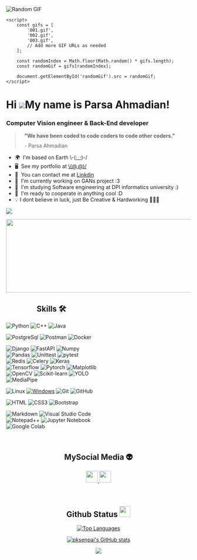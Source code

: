 <body>
    <img id="randomGif" src="#" alt="Random GIF" style="max-width: 100%; height: auto;">
        
    <script>
        const gifs = [
            '001.gif',
            '002.gif',
            '003.gif',
            // Add more GIF URLs as needed
        ];
        
        const randomIndex = Math.floor(Math.random() * gifs.length);
        const randomGif = gifs[randomIndex];
        
        document.getElementById('randomGif').src = randomGif;
    </script>
</body>


Hi ![](https://user-images.githubusercontent.com/18350557/176309783-0785949b-9127-417c-8b55-ab5a4333674e.gif)My name is Parsa Ahmadian!
=============================================================================================================================
### Computer Vision engineer & Back-End developer

  
> <h4 style="margin: 10px;">"We have been coded to code coders to code other coders."</h4>
> <p style="margin: 10px; text-size: 3px;"> - Parsa Ahmadian <p>


* 🌍  I'm based on Earth \\-(;\_;)-/
* 🖥️  See my portfolio at [\\(@,@)/](http://github.com/pksenpai)
* 💬  You can contact me at [Linkdin](https://www.linkedin.com/in/p-ahmdian/)
* 🚀  I'm currently working on GANs project :3
* 🧠  I'm studying Software engineering at DPI informatics university :)
* 🤝  I'm ready to cooperate in anything cool :D
* 💡  I dont believe in luck, just Be Creative & Hardworking 🗿🗿🗿

<a href="https://www.github.com/pksenpai" target="_blank" rel="noreferrer"><img
src="https://img.shields.io/github/followers/pksenpai?logo=github&style=for-the-badge&color=a855f7&labelColor=000000" /></a>

<img src="https://i.seadn.io/gae/_YIoKz_EmInCKgtGbJzUSpn8Liz7Mr4UIZN7aCJoCknVKkRDyWJIXe4koNnIMg84DEu4Y-32cNF5OWVnA1RuAZUotmyen_FZAe_O9Q?auto=format&dpr=1&w=1000" width="1000" height="200" />


<div style="text-align: left;width: 49%">
<h2 align="center"> Skills 🛠</h2>
        
![Python](https://img.shields.io/badge/python-3670A0?style=for-the-badge&logo=python&logoColor=ffdd54)
![C++](https://img.shields.io/badge/cpp-00efef?style=for-the-badge&logo=cplusplus&logoColor=008383)
![Java](https://img.shields.io/badge/java-d9192f?style=for-the-badge&logo=java)

<!--- ![MySQL](https://img.shields.io/badge/mysql-%2300f.svg?style=for-the-badge&logo=mysql&logoColor=white) --->
![PostgreSql](https://img.shields.io/badge/postgresql-%2300f.svg?style=for-the-badge&logo=postgresql&logoColor=white)
![Postman](https://img.shields.io/badge/Postman-FF6C37?style=for-the-badge&logo=postman&logoColor=white)
![Docker](https://img.shields.io/badge/Docker-f7f7f7?style=for-the-badge&logo=Docker&logoColor=259ef7)

![Django](https://img.shields.io/badge/django-0c4b33?style=for-the-badge&logo=django&logoColor=ffdd54)
![FastAPI](https://img.shields.io/badge/fastapi-009485?style=for-the-badge&logo=fastapi&logoColor=white)
![Numpy](https://img.shields.io/badge/Numpy-013243?style=for-the-badge&logo=numpy&logoColor=white)
![Pandas](https://img.shields.io/badge/Pandas-150458?style=for-the-badge&logo=pandas&logoColor=white)
![Unittest](https://img.shields.io/badge/Unuttest-61519e?style=for-the-badge&logo=python&logoColor=white) 
![pytest](https://img.shields.io/badge/Pytest-3776AB?style=for-the-badge&logo=python&logoColor=white)
![Redis](https://img.shields.io/badge/Redis-d93327?style=for-the-badge&logo=Redis&logoColor=white)
![Celery](https://img.shields.io/badge/Celery-23FA0F00?style=for-the-badge&logo=Celery&logoColor=white)
![Keras](https://img.shields.io/badge/keras-d00808?style=for-the-badge&logo=keras&logoColor=white)
![Tensorflow](https://img.shields.io/badge/tensorflow-e0e0e0?style=for-the-badge&logo=tensorflow&logoColor=yellow)
![Pytorch](https://img.shields.io/badge/pytorch-0f225c?style=for-the-badge&logo=pytorch&logoColor=ee5132)
![Matplotlib](https://img.shields.io/badge/matplotlib-orange?style=for-the-badge)
![OpenCV](https://img.shields.io/badge/opencv-e0e0e0?style=for-the-badge&logo=opencv&logoColor=black)
![Scikit-learn](https://img.shields.io/badge/scikitlearn-1e2340?style=for-the-badge&logo=scikit-learn&logoColor=orange)
![YOLO](https://img.shields.io/badge/yolo-fffa08?style=for-the-badge)
![MediaPipe](https://img.shields.io/badge/mediapipe-bdbef4?style=for-the-badge&logo=mediapipe&logoColor=0194a5)

![Linux](https://img.shields.io/badge/Linux-FCC624?style=for-the-badge&logo=linux&logoColor=black)
[![Windows](https://img.shields.io/badge/Windows-0078D6?style=for-the-badge&logo=windows&logoColor=white)](https://shields.io/)
![Git](https://img.shields.io/badge/Git-F05032?style=for-the-badge&logo=git&logoColor=white)
![GitHub](https://img.shields.io/badge/github-%23121011.svg?style=for-the-badge&logo=github&logoColor=white)
<!--- ![GitLab](https://img.shields.io/badge/gitlab-%23181717.svg?style=for-the-badge&logo=gitlab&logoColor=white) --->

![HTML](https://img.shields.io/badge/HTML-E34F26?style=for-the-badge&logo=html5&logoColor=white)
![CSS3](https://img.shields.io/badge/css3-%231572B6.svg?style=for-the-badge&logo=css3&logoColor=white)
![Bootstrap](https://img.shields.io/badge/bootstrap-%238511FA.svg?style=for-the-badge&logo=bootstrap&logoColor=white)

![Markdown](https://img.shields.io/badge/markdown-%23000000.svg?style=for-the-badge&logo=markdown&logoColor=white)
![Visual Studio Code](https://img.shields.io/badge/Visual%20Studio%20Code-0078d7.svg?style=for-the-badge&logo=visual-studio-code&logoColor=white)
![Notepad++](https://img.shields.io/badge/Notepad++-90E59A.svg?style=for-the-badge&logo=notepad%2b%2b&logoColor=black)
![Jupyter Notebook](https://img.shields.io/badge/Jupyter-f37b2d?style=for-the-badge&logo=jupyter&logoColor=white)
![Google Colab](https://img.shields.io/badge/googlecolab-0f2056?style=for-the-badge&logo=googlecolab&logoColor=orange)

</div>
<br>

<h2 align="center" >MySocial Media 👽</h2>
<p align="center">
<a href="https://www.github.com/pksenpai" target="_blank" rel="noreferrer"> <picture> <source media="(prefers-color-scheme: dark)" srcset="https://raw.githubusercontent.com/danielcranney/readme-generator/main/public/icons/socials/github-dark.svg" /> <source media="(prefers-color-scheme: light)" srcset="https://raw.githubusercontent.com/danielcranney/readme-generator/main/public/icons/socials/github.svg" /> <img src="https://raw.githubusercontent.com/danielcranney/readme-generator/main/public/icons/socials/github.svg" width="32" height="32" /> </picture> </a> <a href="https://www.linkedin.com/in/p-ahmdian/" target="_blank" rel="noreferrer"> <picture> <source media="(prefers-color-scheme: dark)" srcset="https://raw.githubusercontent.com/danielcranney/readme-generator/main/public/icons/socials/linkedin-dark.svg" /> <source media="(prefers-color-scheme: light)" srcset="https://raw.githubusercontent.com/danielcranney/readme-generator/main/public/icons/socials/linkedin.svg" /> <img src="https://raw.githubusercontent.com/danielcranney/readme-generator/main/public/icons/socials/linkedin.svg" width="32" height="32" /> </picture> </a></p>

<br>

<h2 align="center">Github Status <img src="https://media.giphy.com/media/iY8CRBdQXODJSCERIr/giphy.gif" width="30px"></h2>
<div align="center">

  <a href="https://github.com/pksenpai" align="left"><img src="https://github-readme-stats.vercel.app/api/top-langs/?username=pksenpai&langs_count=10&title_color=a855f7&text_color=22c55e&icon_color=a855f7&bg_color=000000&hide_border=true&locale=en&custom_title=Top%20%Languages" alt="Top Languages" /></a>
  
  <a href="http://www.github.com/pksenpai"><img src="https://github-readme-stats.vercel.app/api?username=pksenpai&show_icons=true&hide=&count_private=true&title_color=a855f7&text_color=22c55e&icon_color=a855f7&bg_color=000000&hide_border=true&show_icons=true" alt="pksenpai's GitHub stats" /></a>
  
  <a href="http://www.github.com/pksenpai"><img src="https://github-readme-streak-stats.herokuapp.com/?user=pksenpai&stroke=22c55e&background=000000&ring=a855f7&fire=a855f7&currStreakNum=22c55e&currStreakLabel=a855f7&sideNums=22c55e&sideLabels=22c55e&dates=22c55e&hide_border=true" /></a>

</div>
